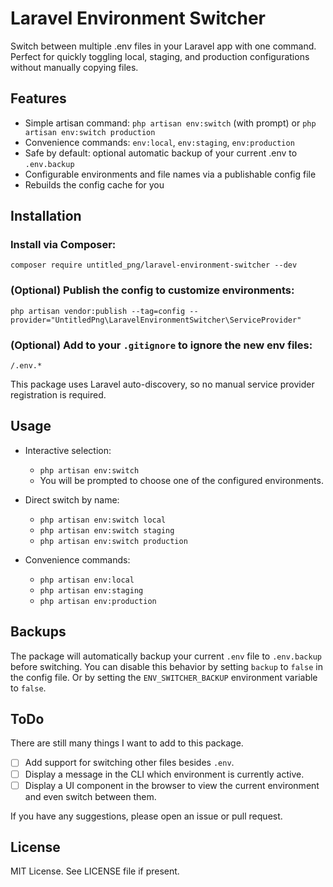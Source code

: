 # Laravel Environment Switcher

Switch between multiple .env files in your Laravel app with one command. Perfect for quickly toggling local, staging, and production configurations without manually copying files.

## Features
- Simple artisan command: `php artisan env:switch` (with prompt) or `php artisan env:switch production`
- Convenience commands: `env:local`, `env:staging`, `env:production`
- Safe by default: optional automatic backup of your current .env to `.env.backup`
- Configurable environments and file names via a publishable config file
- Rebuilds the config cache for you

## Installation
### Install via Composer:
```
composer require untitled_png/laravel-environment-switcher --dev
```

### (Optional) Publish the config to customize environments:
```
php artisan vendor:publish --tag=config --provider="UntitledPng\LaravelEnvironmentSwitcher\ServiceProvider"
```

### (Optional) Add to your `.gitignore` to ignore the new env files:
```
/.env.*
```

This package uses Laravel auto-discovery, so no manual service provider registration is required.

## Usage
- Interactive selection:
  - `php artisan env:switch`
  - You will be prompted to choose one of the configured environments.

- Direct switch by name:
  - `php artisan env:switch local`
  - `php artisan env:switch staging`
  - `php artisan env:switch production`

- Convenience commands:
  - `php artisan env:local`
  - `php artisan env:staging`
  - `php artisan env:production`

## Backups
The package will automatically backup your current `.env` file to `.env.backup` before switching. You can disable this behavior by setting `backup` to `false` in the config file. Or by setting the `ENV_SWITCHER_BACKUP` environment variable to `false`.

## ToDo
There are still many things I want to add to this package.

 - [ ] Add support for switching other files besides `.env`.
 - [ ] Display a message in the CLI which environment is currently active.
 - [ ] Display a UI component in the browser to view the current environment and even switch between them.

If you have any suggestions, please open an issue or pull request.

## License
MIT License. See LICENSE file if present.
